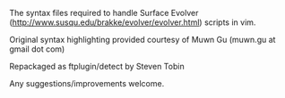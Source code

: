 The syntax files required to handle Surface Evolver (http://www.susqu.edu/brakke/evolver/evolver.html) scripts in vim. 

Original syntax highlighting provided courtesy of Muwn Gu (muwn.gu at gmail dot com)

Repackaged as ftplugin/detect by Steven Tobin

Any suggestions/improvements welcome.

